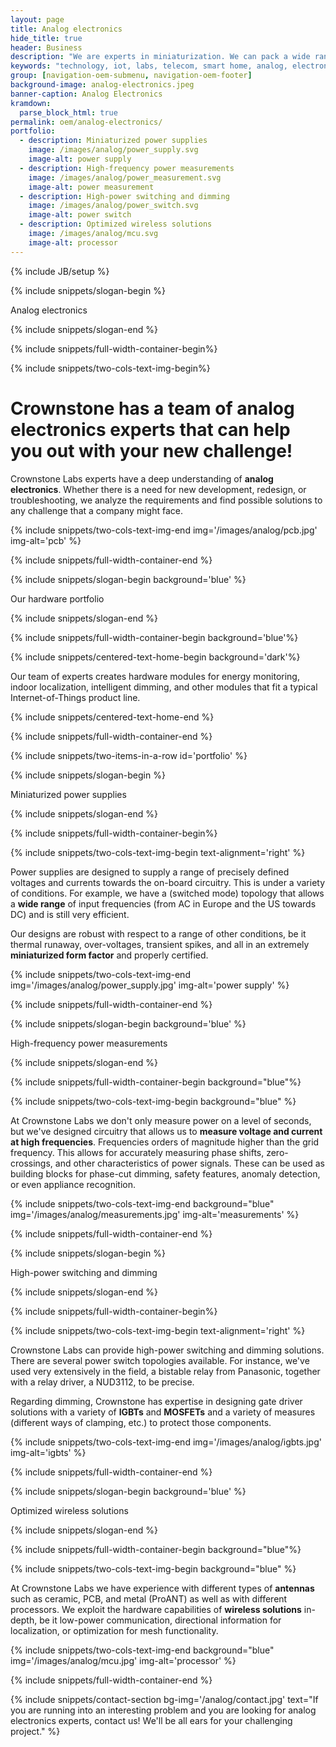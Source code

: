 ```yaml
---
layout: page
title: Analog electronics
hide_title: true
header: Business
description: "We are experts in miniaturization. We can pack a wide range of functions into a tiny form factory."
keywords: "technology, iot, labs, telecom, smart home, analog, electronics"
group: [navigation-oem-submenu, navigation-oem-footer]
background-image: analog-electronics.jpeg
banner-caption: Analog Electronics
kramdown:
  parse_block_html: true
permalink: oem/analog-electronics/
portfolio:
  - description: Miniaturized power supplies
    image: /images/analog/power_supply.svg
    image-alt: power supply
  - description: High-frequency power measurements
    image: /images/analog/power_measurement.svg
    image-alt: power measurement
  - description: High-power switching and dimming
    image: /images/analog/power_switch.svg
    image-alt: power switch
  - description: Optimized wireless solutions
    image: /images/analog/mcu.svg
    image-alt: processor
---
```



{% include JB/setup %}



{% include snippets/slogan-begin %}

Analog electronics

{% include snippets/slogan-end %}


{% include snippets/full-width-container-begin%}

{% include snippets/two-cols-text-img-begin%}

# Crownstone has a team of analog electronics experts that can help you out with your new challenge!

Crownstone Labs experts have a deep understanding of **analog electronics**. Whether there is a need for new development, redesign, or troubleshooting, we analyze the requirements and find possible solutions to any challenge that a company might face.

{% include snippets/two-cols-text-img-end img='/images/analog/pcb.jpg' img-alt='pcb' %}

{% include snippets/full-width-container-end %}



{% include snippets/slogan-begin background='blue' %}

Our hardware portfolio

{% include snippets/slogan-end %}


{% include snippets/full-width-container-begin background='blue'%}

{% include snippets/centered-text-home-begin background='dark'%}

Our team of experts creates hardware modules for energy monitoring, indoor localization, intelligent dimming, and other modules that fit a typical Internet-of-Things product line.

{% include snippets/centered-text-home-end %}

{% include snippets/full-width-container-end %}


{% include snippets/two-items-in-a-row  id='portfolio' %}



{% include snippets/slogan-begin %}

Miniaturized power supplies

{% include snippets/slogan-end %}


{% include snippets/full-width-container-begin%}

{% include snippets/two-cols-text-img-begin  text-alignment='right' %}

Power supplies are designed to supply a range of precisely defined voltages and currents towards the on-board circuitry. This is under a variety of conditions. For example, we have a (switched mode) topology that allows a **wide range** of input frequencies (from AC in Europe and the US towards DC) and is still very efficient. 

Our designs are robust with respect to a range of other conditions, be it thermal runaway, over-voltages, transient spikes, and all in an extremely **miniaturized form factor** and properly certified.

{% include snippets/two-cols-text-img-end img='/images/analog/power_supply.jpg' img-alt='power supply' %}

{% include snippets/full-width-container-end %}



{% include snippets/slogan-begin background='blue' %}

High-frequency power measurements

{% include snippets/slogan-end %}


{% include snippets/full-width-container-begin background="blue"%}

{% include snippets/two-cols-text-img-begin background="blue" %}

At Crownstone Labs we don't only measure power on a level of seconds, but we've designed circuitry that allows us to **measure voltage and current at high frequencies**. Frequencies orders of magnitude higher than the grid frequency. This allows for accurately measuring phase shifts, zero-crossings, and other characteristics of power signals. These can be used as building blocks for phase-cut dimming, safety features, anomaly detection, or even appliance recognition.

{% include snippets/two-cols-text-img-end background="blue" img='/images/analog/measurements.jpg' img-alt='measurements' %}

{% include snippets/full-width-container-end %}



{% include snippets/slogan-begin %}

High-power switching and dimming

{% include snippets/slogan-end %}


{% include snippets/full-width-container-begin%}

{% include snippets/two-cols-text-img-begin  text-alignment='right' %}

Crownstone Labs can provide high-power switching and dimming solutions. There are several power switch topologies available. For instance, we've used very extensively in the field, a bistable relay from Panasonic, together with a relay driver, a NUD3112, to be precise.

Regarding dimming, Crownstone has expertise in designing gate driver solutions with a variety of **IGBTs** and **MOSFETs** and a variety of measures (different ways of clamping, etc.) to protect those components.

{% include snippets/two-cols-text-img-end img='/images/analog/igbts.jpg' img-alt='igbts' %}

{% include snippets/full-width-container-end %}



{% include snippets/slogan-begin background='blue' %}

Optimized wireless solutions

{% include snippets/slogan-end %}


{% include snippets/full-width-container-begin background="blue"%}

{% include snippets/two-cols-text-img-begin background="blue" %}

At Crownstone Labs we have experience with different types of **antennas** such as ceramic, PCB, and metal (ProANT) as well as with different processors. We exploit the hardware capabilities of **wireless solutions** in-depth, be it low-power communication, directional information for localization, or optimization for mesh functionality.

{% include snippets/two-cols-text-img-end background="blue" img='/images/analog/mcu.jpg' img-alt='processor' %}

{% include snippets/full-width-container-end %}



{% include snippets/contact-section bg-img='/analog/contact.jpg' text="If you are running into an interesting problem and you are looking for analog electronics experts, contact us! We'll be all ears for your challenging project." %}
